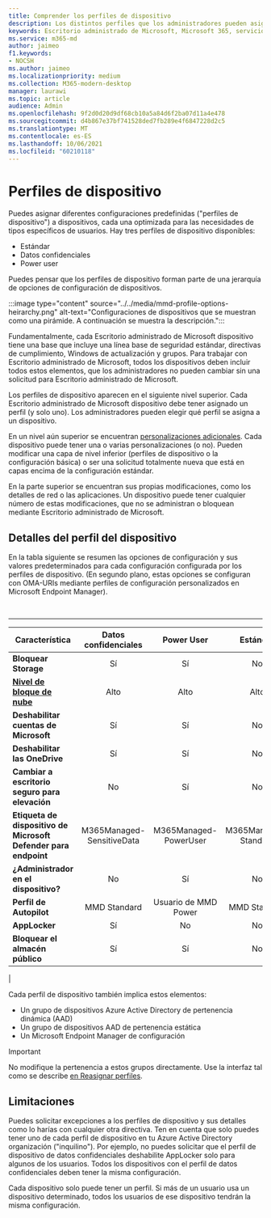 ```yaml
---
title: Comprender los perfiles de dispositivo
description: Los distintos perfiles que los administradores pueden asignar a los dispositivos
keywords: Escritorio administrado de Microsoft, Microsoft 365, servicio, documentación
ms.service: m365-md
author: jaimeo
f1.keywords:
- NOCSH
ms.author: jaimeo
ms.localizationpriority: medium
ms.collection: M365-modern-desktop
manager: laurawi
ms.topic: article
audience: Admin
ms.openlocfilehash: 9f2d0d20d9df68cb10a5a84d6f2ba07d11a4e478
ms.sourcegitcommit: d4b867e37bf741528ded7fb289e4f6847228d2c5
ms.translationtype: MT
ms.contentlocale: es-ES
ms.lasthandoff: 10/06/2021
ms.locfileid: "60210118"
---
```

# <a name="device-profiles"></a>Perfiles de dispositivo

Puedes asignar diferentes configuraciones predefinidas ("perfiles de dispositivo") a dispositivos, cada una optimizada para las necesidades de tipos específicos de usuarios. Hay tres perfiles de dispositivo disponibles:

- Estándar
- Datos confidenciales
- Power user

Puedes pensar que los perfiles de dispositivo forman parte de una jerarquía de opciones de configuración de dispositivos.

:::image type="content" source="../../media/mmd-profile-options-heirarchy.png" alt-text="Configuraciones de dispositivos que se muestran como una pirámide. A continuación se muestra la descripción.":::

Fundamentalmente, cada Escritorio administrado de Microsoft dispositivo tiene una base que incluye una línea base de seguridad estándar, directivas de cumplimiento, Windows de actualización y grupos. Para trabajar con Escritorio administrado de Microsoft, todos los dispositivos deben incluir todos estos elementos, que los administradores no pueden cambiar sin una solicitud para Escritorio administrado de Microsoft.

Los perfiles de dispositivo aparecen en el siguiente nivel superior. Cada Escritorio administrado de Microsoft dispositivo debe tener asignado un perfil (y solo uno). Los administradores pueden elegir qué perfil se asigna a un dispositivo.

En un nivel aún superior se encuentran [personalizaciones adicionales](customizing.md). Cada dispositivo puede tener una o varias personalizaciones (o no). Pueden modificar una capa de nivel inferior (perfiles de dispositivo o la configuración básica) o ser una solicitud totalmente nueva que está en capas encima de la configuración estándar.

En la parte superior se encuentran sus propias modificaciones, como los detalles de red o las aplicaciones. Un dispositivo puede tener cualquier número de estas modificaciones, que no se administran o bloquean mediante Escritorio administrado de Microsoft.


## <a name="device-profile-details"></a>Detalles del perfil del dispositivo

En la tabla siguiente se resumen las opciones de configuración y sus valores predeterminados para cada configuración configurada por los perfiles de dispositivo. (En segundo plano, estas opciones se configuran con OMA-URIs mediante perfiles de configuración personalizados en Microsoft Endpoint Manager).

<br>

****

|Característica|Datos confidenciales|Power User|Estándar|
|---|:---:|:---:|:---:|
|**Bloquear Storage**|Sí|Sí|No|
|**[Nivel de bloque de nube](/graph/api/resources/intune-deviceconfig-defendercloudblockleveltype)**|Alto|Alto|Alto|
|**Deshabilitar cuentas de Microsoft**|Sí|Sí|No|
|**Deshabilitar las OneDrive**|Sí|Sí|No|
|**Cambiar a escritorio seguro para elevación**|No|Sí|No|
|**Etiqueta de dispositivo de Microsoft Defender para endpoint**|M365Managed-SensitiveData|M365Managed-PowerUser|M365Managed-Standard|
|**¿Administrador en el dispositivo?**|No|Sí|No|
|**Perfil de Autopilot**|MMD Standard|Usuario de MMD Power|MMD Standard|
|**AppLocker**|Sí|No|No|
|**Bloquear el almacén público**|Sí|Sí|No|
|

Cada perfil de dispositivo también implica estos elementos:

- Un grupo de dispositivos Azure Active Directory de pertenencia dinámica (AAD)
- Un grupo de dispositivos AAD de pertenencia estática
- Un Microsoft Endpoint Manager de configuración

> [!IMPORTANT]
> No modifique la pertenencia a estos grupos directamente. Use la interfaz tal como se describe [en Reasignar perfiles](../working-with-managed-desktop/change-device-profile.md).

## <a name="limitations"></a>Limitaciones

Puedes solicitar excepciones a los perfiles de dispositivo y sus detalles como lo harías con cualquier otra directiva. Ten en cuenta que solo puedes tener uno de cada perfil de dispositivo en tu Azure Active Directory organización ("inquilino"). Por ejemplo, no puedes solicitar que el perfil de dispositivo de datos confidenciales deshabilite AppLocker solo para algunos de los usuarios. Todos los dispositivos con el perfil de datos confidenciales deben tener la misma configuración.

Cada dispositivo solo puede tener un perfil. Si más de un usuario usa un dispositivo determinado, todos los usuarios de ese dispositivo tendrán la misma configuración.
